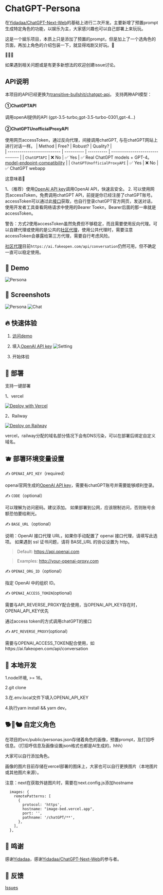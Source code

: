 
# ChatGPT-Persona

在[Yidadaa/ChatGPT-Next-Web](https://github.com/Yidadaa/ChatGPT-Next-Web)的基础上进行二次开发。主要新增了预置prompt生成特定角色的功能，以娱乐为主，大家感兴趣也可以自己部署上来玩玩。

这是一个娱乐项目，本质上只是添加了预置的prompt，但是加上了一个选角色的页面，再加上角色的介绍包装一下，就显得戏剧又好玩。🌝

🤩🤩🤩

如果遇到相关问题或是有更多新想法的欢迎创建issue讨论。


## API说明
本项目的API已经更换为[transitive-bullshit/chatgpt-api](https://github.com/transitive-bullshit/chatgpt-api)。
支持两种API模型：
#### ①ChatGPTAPI
调用openAI提供的API
(gpt-3.5-turbo,gpt-3.5-turbo-0301,gpt-4...)
#### ②ChatGPTUnofficialProxyAPI
使用网页accessToken，通过反向代理，间接调用chatGPT, 与在chatGPT网站上进行对话一样。
| Method                      | Free?       | Robust? | Quality?                        |  
| --------------------------- | ---------- | ---------- | ------------------------------- |
| `ChatGPTAPI`                | ❌ No  | ✅ Yes  | ✅️ Real ChatGPT models + GPT-4。[model-endpoint-compatibility](https://platform.openai.com/docs/models/model-endpoint-compatibility) |
| `ChatGPTUnofficialProxyAPI` | ✅ Yes | ❌ No️  | ✅ ChatGPT webapp        

这意味着🤠

1、（推荐）使用[OpenAI API key](https://platform.openai.com/overview)调用OpenAI API，快速且安全。
2. 可以使用网页accessToken，免费调用chatGPT API，前提是你已经注册了chatGPT账号。accessToken可以通过此[接口](https://chat.openai.com/api/auth/session)获取，也自行登录chatGPT官方网页，发送对话，使用开发者工具查看网络请求中使用的Bearer Toekn，Bearer后面的那一串就是accessToken。

警告：方式2使用accessToken虽然免费但不够稳定，而且需要使用反向代理。可以自建代理或使用的是公共的[社区代理](https://github.com/transitive-bullshit/chatgpt-api#reverse-proxy)，使用公共代理时，需要注意accessToken会暴露给第三方代理，需要自行考虑风险。

[社区代理](https://github.com/transitive-bullshit/chatgpt-api#reverse-proxy)目前`https://ai.fakeopen.com/api/conversation`仍然可用，但不确定一直可以稳定使用。

## 🐣 Demo

![Persona](./docs/persona/demo.gif)


## 🍄 Screenshots

![Persona](./docs/persona/persona_demo.png)
![Chat](./docs/persona/demo_chat.png)

## 🔥 快速体验

1.  [访问demo](https://meahabgpt.up.railway.app/)

2. 填入[OpenAI API key](https://platform.openai.com/overview)
![Setting](./docs/persona/setting_api_key.png)

3. 开始体验

## 🥃 部署

支持一键部署

1、vercel

[![Deploy with Vercel](https://vercel.com/button)](https://vercel.com/new/import?s=https%3A%2F%2Fgithub.com%2Fjuaneboosham%2FChatGPT-Persona&project-name=ChatGPT-Persona&env=OPENAI_API_KEY&env=CODE&framework=nextjs)


2、Railway

[![Deploy on Railway](https://railway.app/button.svg)](https://railway.app/template/pPchvD?referralCode=5mcmNY)

vercel，railway分配的域名部分情况下会有DNS污染，可以在部署后绑定自定义域名。

## 🫐 部署环境变量设置


✍️ `OPENAI_API_KEY`（required）

openai官网生成的[OpenAI API key](https://platform.openai.com/overview)，需要有chatGPT账号并需要能够顺利登录。


✍️ `CODE`（optional）

可以理解为访问密码。建议添加。
如果部署到公网，应该限制访问，否则账号余额恐怕要给刷光。

✍️ `BASE_URL`（optional）

说明：OpenAI 接口代理 URL，如果你手动配置了 openai 接口代理，请填写此选项。
如果遇到 ssl 证书问题，请将 BASE_URL 的协议设置为 http。

> Default: https://api.openai.com

> Examples: http://your-openai-proxy.com

✍️ `OPENAI_ORG_ID`（optional）

指定 OpenAI 中的组织 ID。


✍️ `OPENAI_ACCESS_TOKEN`(optional)

需要与API_REVERSE_PROXY配合使用，当OPENAI_API_KEY存在时，OPENAI_API_KEY优先

通过access token的方式调用chatGPT的接口

✍️ `API_REVERSE_PROXY`(optional)

需要与OPENAI_ACCESS_TOKEN配合使用，如https://ai.fakeopen.com/api/conversation


## 🧊 本地开发

1.node环境, >= 16。

2.git clone

3.在.env.local文件下填入OPENAI_API_KEY

4.执行yarn install && yarn dev。


## 🐕🐖🐿 自定义角色

在项目的src/public/personas.json存储着角色的画像，预置prompt，及打招呼信息。（打招呼信息及画像设置json格式也都是AI生成的，hhh）

大家可以自行添加角色。

画像的图片目前存储在vercel部署的图床上，大家也可以自行更换图片（本地图片或其他图片来源）。

注意：next在获取外链图片时，需要在next.config.js添加hostname
```
  images: {
    remotePatterns: [
      {
        protocol: 'https',
        hostname: "image-bed.vercel.app",
        port: '',
        pathname: '/chatGPT/**',
      },
    ],
  },
  ```

## 🥰 鸣谢

感谢[Yidadaa](https://github.com/Yidadaa)，感谢[Yidadaa/ChatGPT-Next-Web](https://github.com/Yidadaa/ChatGPT-Next-Web)的参与者。


## 🤩 反馈
[Issues](https://github.com/juaneboosham/ChatGPT-Persona/issues)
